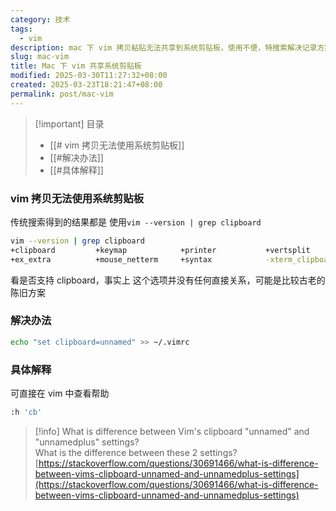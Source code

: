 ```yaml
---
category: 技术
tags:
  - vim
description: mac 下 vim 拷贝粘贴无法共享到系统剪贴板，使用不便，特搜索解决记录方案，记录如下
slug: mac-vim
title: Mac 下 vim 共享系统剪贴板
modified: 2025-03-30T11:27:32+08:00
created: 2025-03-23T18:21:47+08:00
permalink: post/mac-vim
---
```

> [!important] 目录
> 
> - [[# vim 拷贝无法使用系统剪贴板]]
> - [[#解决办法]]
> - [[#具体解释]]

### vim 拷贝无法使用系统剪贴板

传统搜索得到的结果都是 使用`vim --version | grep clipboard`  
  

```Bash
vim --version | grep clipboard
+clipboard         +keymap            +printer           +vertsplit
+ex_extra          +mouse_netterm     +syntax            -xterm_clipboard
```

看是否支持 clipboard，事实上 这个选项并没有任何直接关系，可能是比较古老的陈旧方案

### 解决办法

```Bash
echo "set clipboard=unnamed" >> ~/.vimrc
```

### 具体解释

可直接在 vim 中查看帮助

```Bash
:h 'cb'
```

> [!info] What is difference between Vim's clipboard "unnamed" and "unnamedplus" settings?  
> What is the difference between these 2 settings?  
> [https://stackoverflow.com/questions/30691466/what-is-difference-between-vims-clipboard-unnamed-and-unnamedplus-settings](https://stackoverflow.com/questions/30691466/what-is-difference-between-vims-clipboard-unnamed-and-unnamedplus-settings)